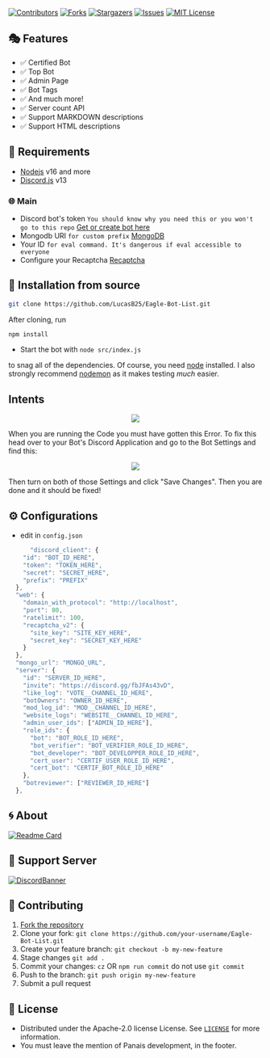 [![Contributors][contributors-shield]][contributors-url]
[![Forks][forks-shield]][forks-url]
[![Stargazers][stars-shield]][stars-url]
[![Issues][issues-shield]][issues-url]
[![MIT License][license-shield]][license-url]

## 🎭 Features

- ✅ Certified Bot
- ✅ Top Bot
- ✅ Admin Page
- ✅ Bot Tags
- ✅ And much more!
- ✅ Server count API
- ✅ Support MARKDOWN descriptions
- ✅ Support HTML descriptions

## 📎 Requirements

- [Nodejs](https://nodejs.org/download/release/v16.18.1/) v16 and more
- [Discord.js](https://github.com/discordjs/discord.js/) v13

### 🌐 Main

- Discord bot's
  token `You should know why you need this or you won't go to this repo` [Get or create bot here](https://discord.com/developers/applications)
- Mongodb
  URI `for custom prefix` [MongoDB](https://account.mongodb.com/account/login)
- Your ID `for eval command. It's dangerous if eval accessible to everyone`
- Configure your Recaptcha [Recaptcha](https://www.google.com/recaptcha/admin/create)

## 🚀 Installation from source

```bash
git clone https://github.com/LucasB25/Eagle-Bot-List.git
```

After cloning, run

```bash
npm install
```

- Start the bot with `node src/index.js`

to snag all of the dependencies. Of course, you need [node](https://nodejs.org/download/release/v16.18.1/) installed. I also strongly recommend [nodemon](https://www.npmjs.com/package/nodemon) as it makes testing _much_ easier.

## Intents

<p align="center">
  <a href="https://github.com/LucasB25/Eagle-Bot-List">
    <img src="https://media.discordapp.net/attachments/848492641585725450/894114853382410260/unknown.png">

  </a>
</p>
When you are running the Code you must have gotten this Error. To fix this head over to your Bot's Discord Application and go to the Bot Settings and find this:

<p align="center">
  <a href="https://github.com/LucasB25/Eagle-Bot-List">
    <img src="https://user-images.githubusercontent.com/50886682/196232974-d9cfc18c-92c5-43bd-b1bc-ff1cae3df701.png">

  </a>
</p>
Then turn on both of those Settings and click "Save Changes". Then you are done and it should be fixed!
<!-- CONFIGURATION -->

## ⚙️ Configurations

- edit in `config.json`

```js
      "discord_client": {
    "id": "BOT_ID_HERE",
    "token": "TOKEN_HERE",
    "secret": "SECRET_HERE",
    "prefix": "PREFIX"
  },
  "web": {
    "domain_with_protocol": "http://localhost",
    "port": 80,
    "ratelimit": 100,
    "recaptcha_v2": {
      "site_key": "SITE_KEY_HERE",
      "secret_key": "SECRET_KEY_HERE"
    }
  },
  "mongo_url": "MONGO_URL",
  "server": {
    "id": "SERVER_ID_HERE",
    "invite": "https://discord.gg/fbJFAs43vD",
    "like_log": "VOTE__CHANNEL_ID_HERE",
    "botOwners": "OWNER_ID_HERE",
    "mod_log_id": "MOD__CHANNEL_ID_HERE",
    "website_logs": "WEBSITE__CHANNEL_ID_HERE",
    "admin_user_ids": ["ADMIN_ID_HERE"],
    "role_ids": {
      "bot": "BOT_ROLE_ID_HERE",
      "bot_verifier": "BOT_VERIFIER_ROLE_ID_HERE",
      "bot_developer": "BOT_DEVELOPPER_ROLE_ID_HERE",
      "cert_user": "CERTIF_USER_ROLE_ID_HERE",
      "cert_bot": "CERTIF_BOT_ROLE_ID_HERE"
    },
    "botreviewer": ["REVIEWER_ID_HERE"]
  },
```

<!-- ABOUT THE PROJECT -->

## 🌀 About

[![Readme Card](https://github-readme-stats.vercel.app/api/pin/?username=LucasB25&repo=Eagle-Bot-List&theme=tokyonight)](https://github.com/LucasB25/Eagle-Bot-List)

## 💌 Support Server

[![DiscordBanner](https://invidget.switchblade.xyz/fbJFAs43vD)](https://discord.gg/fbJFAs43vD)<br />

## 🤝 Contributing

1. [Fork the repository](https://github.com/LucasB25/Eagle-Bot-List/fork)
2. Clone your fork: `git clone https://github.com/your-username/Eagle-Bot-List.git`
3. Create your feature branch: `git checkout -b my-new-feature`
4. Stage changes `git add .`
5. Commit your changes: `cz` OR `npm run commit` do not use `git commit`
6. Push to the branch: `git push origin my-new-feature`
7. Submit a pull request

<!-- LICENSE -->

## 🔐 License

- Distributed under the Apache-2.0 license License. See [`LICENSE`](https://github.com/LucasB25/Eagle-Bot-List/blob/main/LICENSE) for more information.
- You must leave the mention of Panais development, in the footer.

[contributors-shield]: https://img.shields.io/github/contributors/LucasB25/Eagle-Bot-List.svg?style=for-the-badge
[contributors-url]: https://github.com/LucasB25/Eagle-Bot-List/graphs/contributors
[forks-shield]: https://img.shields.io/github/forks/LucasB25/Eagle-Bot-List.svg?style=for-the-badge
[forks-url]: https://github.com/LucasB25/Eagle-Bot-List/network/members
[stars-shield]: https://img.shields.io/github/stars/LucasB25/Eagle-Bot-List.svg?style=for-the-badge
[stars-url]: https://github.com/LucasB25/Eagle-Bot-List/stargazers
[issues-shield]: https://img.shields.io/github/issues/LucasB25/Eagle-Bot-List.svg?style=for-the-badge
[issues-url]: https://github.com/LucasB25/Eagle-Bot-List/issues
[license-shield]: https://img.shields.io/github/license/LucasB25/Eagle-Bot-List.svg?style=for-the-badge
[license-url]: https://github.com/LucasB25/Eagle-Bot-List/blob/main/LICENSE


